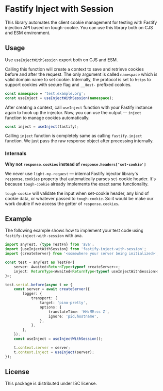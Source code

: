 # Fastify Inject with Session

This library automates the client cookie management for testing with Fastify injection API based on tough-cookie.
You can use this library both on CJS and ESM environment.

## Usage

Use `useInjectWithSession` export both on CJS and ESM.

Calling this function will create a context to save and retrieve cookies before and after the request.
The only argument is called `namespace` which is valid domain name to set cookie.
Internally, the protocol is set to `https` to support cookies with secure flag and `__Host-` prefixed cookies.

```typescript
const namespace = 'test.example.org';
const useInject = useInjectWithSession(namespace);
```

After creating a context, call `useInject` function with your Fastify instance again to hook up the injector.
Now, you can use the output — `inject` function to manage cookies automatically.

```typescript
const inject = useInject(fastify);
```

Calling `inject` function is completely same as calling `fastify.inject` function.
We just pass the raw response object after processing internally.

### Internals

**Why not `response.cookies` instead of `response.headers['set-cookie']`**

We never use `light-my-request` — internal Fastify injector library's `response.cookies` property that automatically parses set-cookie header.
It's because `tough-cookie` already implements the exact same functionality.

`tough-cookie` will validate the input when set-cookie header, any kind of cookie data, or whatever passed to `tough-cookie`.
So it would be make our work double if we access the getter of `response.cookies`.

## Example

The following example shows how to implement your test code using `fastify-inject-with-session` with ava.

```typescript
import anyTest, {type TestFn} from 'ava';
import {useInjectWithSession} from 'fastify-inject-with-session';
import {createServer} from '<somewhere your server being initialized>';

const test = anyTest as TestFn<{
	server: Awaited<ReturnType<typeof createServer>>;
	inject: ReturnType<Awaited<ReturnType<typeof useInjectWithSession>>>;
}>;

test.serial.before(async t => {
	const server = await createServer({
		logger: {
			transport: {
				target: 'pino-pretty',
				options: {
					translateTime: 'HH:MM:ss Z',
					ignore: 'pid,hostname',
				},
			},
		},
	});
	const useInject = useInjectWithSession();

	t.context.server = server;
	t.context.inject = useInject(server);
});
```

## License

This package is distributed under ISC license.
